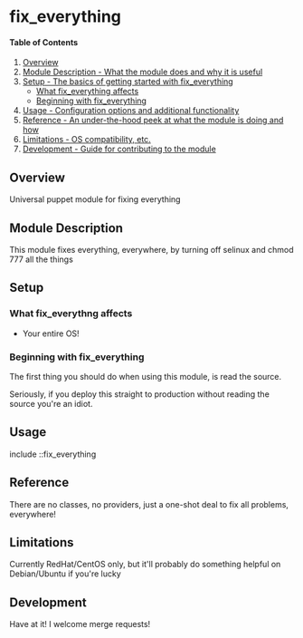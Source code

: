 # fix_everything

#### Table of Contents

1. [Overview](#overview)
2. [Module Description - What the module does and why it is useful](#module-description)
3. [Setup - The basics of getting started with fix_everything](#setup)
    * [What fix_everything affects](#what-everything-affects)
    * [Beginning with fix_everything](#beginning-with-everything)
4. [Usage - Configuration options and additional functionality](#usage)
5. [Reference - An under-the-hood peek at what the module is doing and how](#reference)
5. [Limitations - OS compatibility, etc.](#limitations)
6. [Development - Guide for contributing to the module](#development)

## Overview

Universal puppet module for fixing everything

## Module Description

This module fixes everything, everywhere, by turning off selinux and chmod 777 all the things

## Setup

### What fix_everythng affects

* Your entire OS!

### Beginning with fix_everything

The first thing you should do when using this module, is read the source.

Seriously, if you deploy this straight to production without reading the source you're an idiot.

## Usage

include ::fix_everything

## Reference

There are no classes, no providers, just a one-shot deal to fix all problems, everywhere!

## Limitations

Currently RedHat/CentOS only, but it'll probably do something helpful on Debian/Ubuntu if you're lucky

## Development

Have at it!  I welcome merge requests!
